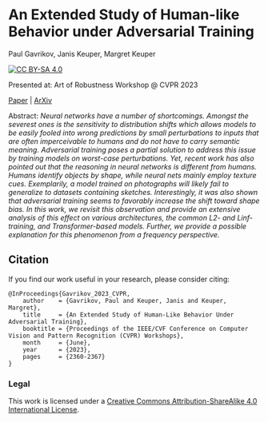 # An Extended Study of Human-like Behavior under Adversarial Training
Paul Gavrikov, Janis Keuper, Margret Keuper

[![CC BY-SA 4.0][cc-by-sa-shield]][cc-by-sa]

Presented at: Art of Robustness Workshop @ CVPR 2023

[Paper](https://openaccess.thecvf.com/content/CVPR2023W/AML/html/Gavrikov_An_Extended_Study_of_Human-Like_Behavior_Under_Adversarial_Training_CVPRW_2023_paper.html) | [ArXiv](http://arxiv.org/abs/2303.12669)


Abstract: *Neural networks have a number of shortcomings. Amongst the severest ones is the sensitivity to distribution shifts which allows models to be easily fooled into wrong predictions by small perturbations to inputs that are often imperceivable to humans and do not have to carry semantic meaning. Adversarial training poses a partial solution to address this issue by training models on worst-case perturbations. Yet, recent work has also pointed out that the reasoning in neural networks is different from humans. Humans identify objects by shape, while neural nets mainly employ texture cues. Exemplarily, a model trained on photographs will likely fail to generalize to datasets containing sketches. Interestingly, it was also shown that adversarial training seems to favorably increase the shift toward shape bias. In this work, we revisit this observation and provide an extensive analysis of this effect on various architectures, the common L2- and Linf-training, and Transformer-based models. Further, we provide a possible explanation for this phenomenon from a frequency perspective.*


[cc-by-sa]: http://creativecommons.org/licenses/by-sa/4.0/
[cc-by-sa-image]: https://licensebuttons.net/l/by-sa/4.0/88x31.png
[cc-by-sa-shield]: https://img.shields.io/badge/License-CC%20BY--SA%204.0-lightgrey.svg

<!-- ![Hero Image]() -->


## Citation 

If you find our work useful in your research, please consider citing:

```
@InProceedings{Gavrikov_2023_CVPR,
    author    = {Gavrikov, Paul and Keuper, Janis and Keuper, Margret},
    title     = {An Extended Study of Human-Like Behavior Under Adversarial Training},
    booktitle = {Proceedings of the IEEE/CVF Conference on Computer Vision and Pattern Recognition (CVPR) Workshops},
    month     = {June},
    year      = {2023},
    pages     = {2360-2367}
}
```

### Legal
This work is licensed under a
[Creative Commons Attribution-ShareAlike 4.0 International License][cc-by-sa].
